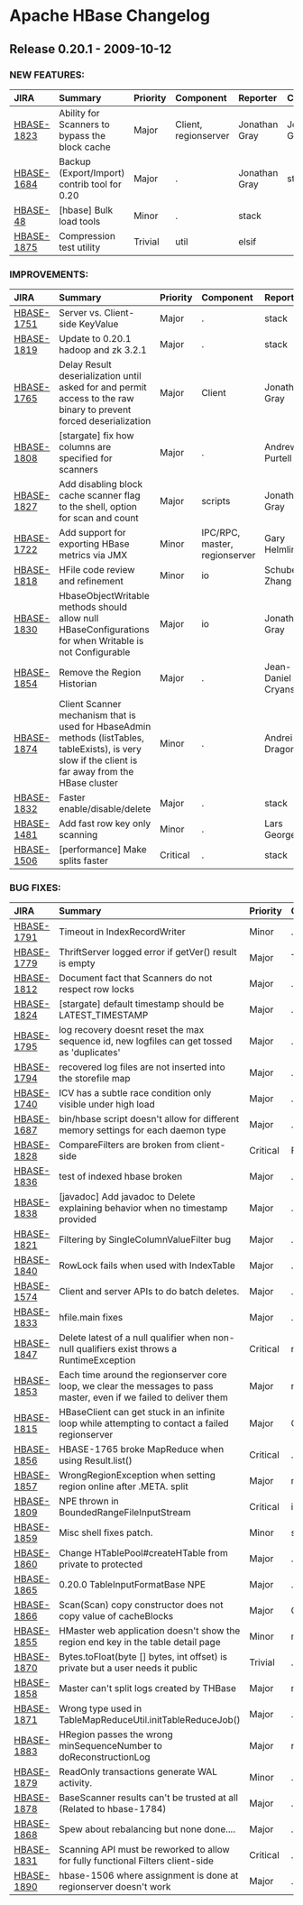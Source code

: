 
<!---
# Licensed to the Apache Software Foundation (ASF) under one
# or more contributor license agreements.  See the NOTICE file
# distributed with this work for additional information
# regarding copyright ownership.  The ASF licenses this file
# to you under the Apache License, Version 2.0 (the
# "License"); you may not use this file except in compliance
# with the License.  You may obtain a copy of the License at
#
#     http://www.apache.org/licenses/LICENSE-2.0
#
# Unless required by applicable law or agreed to in writing, software
# distributed under the License is distributed on an "AS IS" BASIS,
# WITHOUT WARRANTIES OR CONDITIONS OF ANY KIND, either express or implied.
# See the License for the specific language governing permissions and
# limitations under the License.
-->
# Apache HBase Changelog

## Release 0.20.1 - 2009-10-12



### NEW FEATURES:

| JIRA | Summary | Priority | Component | Reporter | Contributor |
|:---- |:---- | :--- |:---- |:---- |:---- |
| [HBASE-1823](https://issues.apache.org/jira/browse/HBASE-1823) | Ability for Scanners to bypass the block cache |  Major | Client, regionserver | Jonathan Gray | Jonathan Gray |
| [HBASE-1684](https://issues.apache.org/jira/browse/HBASE-1684) | Backup (Export/Import) contrib tool for 0.20 |  Major | . | Jonathan Gray | stack |
| [HBASE-48](https://issues.apache.org/jira/browse/HBASE-48) | [hbase] Bulk load tools |  Minor | . | stack |  |
| [HBASE-1875](https://issues.apache.org/jira/browse/HBASE-1875) | Compression test utility |  Trivial | util | elsif |  |


### IMPROVEMENTS:

| JIRA | Summary | Priority | Component | Reporter | Contributor |
|:---- |:---- | :--- |:---- |:---- |:---- |
| [HBASE-1751](https://issues.apache.org/jira/browse/HBASE-1751) | Server vs. Client-side KeyValue |  Major | . | stack | stack |
| [HBASE-1819](https://issues.apache.org/jira/browse/HBASE-1819) | Update to 0.20.1 hadoop and zk 3.2.1 |  Major | . | stack | stack |
| [HBASE-1765](https://issues.apache.org/jira/browse/HBASE-1765) | Delay Result deserialization until asked for and permit access to the raw binary to prevent forced deserialization |  Major | Client | Jonathan Gray | Jonathan Gray |
| [HBASE-1808](https://issues.apache.org/jira/browse/HBASE-1808) | [stargate] fix how columns are specified for scanners |  Major | . | Andrew Purtell | Andrew Purtell |
| [HBASE-1827](https://issues.apache.org/jira/browse/HBASE-1827) | Add disabling block cache scanner flag to the shell, option for scan and count |  Major | scripts | Jonathan Gray | Andrew Purtell |
| [HBASE-1722](https://issues.apache.org/jira/browse/HBASE-1722) | Add support for exporting HBase metrics via JMX |  Minor | IPC/RPC, master, regionserver | Gary Helmling | Gary Helmling |
| [HBASE-1818](https://issues.apache.org/jira/browse/HBASE-1818) | HFile code review and refinement |  Minor | io | Schubert Zhang | Schubert Zhang |
| [HBASE-1830](https://issues.apache.org/jira/browse/HBASE-1830) | HbaseObjectWritable methods should allow null HBaseConfigurations for when Writable is not Configurable |  Major | io | Jonathan Gray | stack |
| [HBASE-1854](https://issues.apache.org/jira/browse/HBASE-1854) | Remove the Region Historian |  Major | . | Jean-Daniel Cryans | Jean-Daniel Cryans |
| [HBASE-1874](https://issues.apache.org/jira/browse/HBASE-1874) | Client Scanner mechanism that is used for HbaseAdmin methods (listTables, tableExists), is very slow if the client is far away from the HBase cluster |  Minor | . | Andrei Dragomir |  |
| [HBASE-1832](https://issues.apache.org/jira/browse/HBASE-1832) | Faster enable/disable/delete |  Major | . | stack | stack |
| [HBASE-1481](https://issues.apache.org/jira/browse/HBASE-1481) | Add fast row key only scanning |  Minor | . | Lars George | Jonathan Gray |
| [HBASE-1506](https://issues.apache.org/jira/browse/HBASE-1506) | [performance] Make splits faster |  Critical | . | stack | stack |


### BUG FIXES:

| JIRA | Summary | Priority | Component | Reporter | Contributor |
|:---- |:---- | :--- |:---- |:---- |:---- |
| [HBASE-1791](https://issues.apache.org/jira/browse/HBASE-1791) | Timeout in IndexRecordWriter |  Minor | . | Bradford Stephens | Bradford Stephens |
| [HBASE-1779](https://issues.apache.org/jira/browse/HBASE-1779) | ThriftServer logged error if getVer() result is empty |  Major | Thrift | Shotaro Kamio |  |
| [HBASE-1812](https://issues.apache.org/jira/browse/HBASE-1812) | Document fact that Scanners do not respect row locks |  Major | . | stack | stack |
| [HBASE-1824](https://issues.apache.org/jira/browse/HBASE-1824) | [stargate] default timestamp should be LATEST\_TIMESTAMP |  Major | . | Andrew Purtell | Andrew Purtell |
| [HBASE-1795](https://issues.apache.org/jira/browse/HBASE-1795) | log recovery doesnt reset the max sequence id, new logfiles can get tossed as 'duplicates' |  Major | . | ryan rawson | ryan rawson |
| [HBASE-1794](https://issues.apache.org/jira/browse/HBASE-1794) | recovered log files are not inserted into the storefile map |  Major | . | ryan rawson | ryan rawson |
| [HBASE-1740](https://issues.apache.org/jira/browse/HBASE-1740) | ICV has a subtle race condition only visible under high load |  Major | . | ryan rawson | ryan rawson |
| [HBASE-1687](https://issues.apache.org/jira/browse/HBASE-1687) | bin/hbase script doesn't allow for different memory settings for each daemon type |  Major | . | Fernando Padilla |  |
| [HBASE-1828](https://issues.apache.org/jira/browse/HBASE-1828) | CompareFilters are broken from client-side |  Critical | Filters | Jonathan Gray | Jonathan Gray |
| [HBASE-1836](https://issues.apache.org/jira/browse/HBASE-1836) | test of indexed hbase broken |  Major | . | stack | stack |
| [HBASE-1838](https://issues.apache.org/jira/browse/HBASE-1838) | [javadoc] Add javadoc to Delete explaining behavior when no timestamp provided |  Major | . | stack | stack |
| [HBASE-1821](https://issues.apache.org/jira/browse/HBASE-1821) | Filtering by SingleColumnValueFilter bug |  Major | . | stack | Jonathan Gray |
| [HBASE-1840](https://issues.apache.org/jira/browse/HBASE-1840) | RowLock fails when used with IndexTable |  Major | . | Keith Thomas | Keith Thomas |
| [HBASE-1574](https://issues.apache.org/jira/browse/HBASE-1574) | Client and server APIs to do batch deletes. |  Major | . | ryan rawson |  |
| [HBASE-1833](https://issues.apache.org/jira/browse/HBASE-1833) | hfile.main fixes |  Major | . | stack | stack |
| [HBASE-1847](https://issues.apache.org/jira/browse/HBASE-1847) | Delete latest of a null qualifier when non-null qualifiers exist throws a RuntimeException |  Critical | regionserver | Jonathan Gray | Jonathan Gray |
| [HBASE-1853](https://issues.apache.org/jira/browse/HBASE-1853) | Each time around the regionserver core loop, we clear the messages to pass master, even if we failed to deliver them |  Major | regionserver | stack | stack |
| [HBASE-1815](https://issues.apache.org/jira/browse/HBASE-1815) | HBaseClient can get stuck in an infinite loop while attempting to contact a failed regionserver |  Major | Client | Justin Lynn | stack |
| [HBASE-1856](https://issues.apache.org/jira/browse/HBASE-1856) | HBASE-1765 broke MapReduce when using Result.list() |  Critical | . | Lars George | Lars George |
| [HBASE-1857](https://issues.apache.org/jira/browse/HBASE-1857) | WrongRegionException when setting region online after .META. split |  Major | master | Cosmin Lehene | Cosmin Lehene |
| [HBASE-1809](https://issues.apache.org/jira/browse/HBASE-1809) | NPE thrown in BoundedRangeFileInputStream |  Critical | io | Mathias Herberts | stack |
| [HBASE-1859](https://issues.apache.org/jira/browse/HBASE-1859) | Misc shell fixes patch. |  Minor | scripts | Kyle Oba |  |
| [HBASE-1860](https://issues.apache.org/jira/browse/HBASE-1860) | Change HTablePool#createHTable from private to protected |  Major | . | stack |  |
| [HBASE-1865](https://issues.apache.org/jira/browse/HBASE-1865) | 0.20.0 TableInputFormatBase NPE |  Major | . | Eric Tschetter | stack |
| [HBASE-1866](https://issues.apache.org/jira/browse/HBASE-1866) | Scan(Scan) copy constructor does not copy value of cacheBlocks |  Major | Client | Jonathan Gray | Jonathan Gray |
| [HBASE-1855](https://issues.apache.org/jira/browse/HBASE-1855) | HMaster web application doesn't show the region end key in the table detail page |  Minor | master | Andrei Dragomir |  |
| [HBASE-1870](https://issues.apache.org/jira/browse/HBASE-1870) | Bytes.toFloat(byte [] bytes, int offset) is private but a user needs it public |  Trivial | . | Andrew Purtell | Andrew Purtell |
| [HBASE-1858](https://issues.apache.org/jira/browse/HBASE-1858) | Master can't split logs created by THBase |  Major | master | Clint Morgan | Clint Morgan |
| [HBASE-1871](https://issues.apache.org/jira/browse/HBASE-1871) | Wrong type used in TableMapReduceUtil.initTableReduceJob() |  Major | . | Lars George | Lars George |
| [HBASE-1883](https://issues.apache.org/jira/browse/HBASE-1883) | HRegion passes the wrong minSequenceNumber to doReconstructionLog |  Major | regionserver | Clint Morgan | Clint Morgan |
| [HBASE-1879](https://issues.apache.org/jira/browse/HBASE-1879) | ReadOnly transactions generate WAL activity. |  Minor | . | Clint Morgan | Clint Morgan |
| [HBASE-1878](https://issues.apache.org/jira/browse/HBASE-1878) | BaseScanner results can't be trusted at all (Related to hbase-1784) |  Major | . | stack | stack |
| [HBASE-1868](https://issues.apache.org/jira/browse/HBASE-1868) | Spew about rebalancing but none done.... |  Major | . | stack | stack |
| [HBASE-1831](https://issues.apache.org/jira/browse/HBASE-1831) | Scanning API must be reworked to allow for fully functional Filters client-side |  Critical | . | Jonathan Gray | stack |
| [HBASE-1890](https://issues.apache.org/jira/browse/HBASE-1890) | hbase-1506 where assignment is done at regionserver doesn't work |  Major | . | stack |  |


